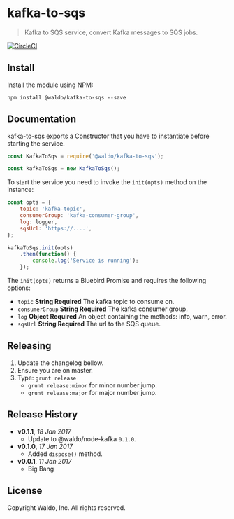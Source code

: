 # kafka-to-sqs

> Kafka to SQS service, convert Kafka messages to SQS jobs.

[![CircleCI](https://circleci.com/gh/waldophotos/node-kafka-to-sqs.svg?style=svg&circle-token=fa0cd4e293286b9953fd84482a925e360cb42845)](https://circleci.com/gh/waldophotos/node-kafka-to-sqs)

## Install

Install the module using NPM:

```
npm install @waldo/kafka-to-sqs --save
```

## Documentation

kafka-to-sqs exports a Constructor that you have to instantiate before starting the service.

```js
const KafkaToSqs = require('@waldo/kafka-to-sqs');

const kafkaToSqs = new KafkaToSqs();
```

To start the service you need to invoke the `init(opts)` method on the instance:

```js
const opts = {
    topic: 'kafka-topic',
    consumerGroup: 'kafka-consumer-group',
    log: logger,
    sqsUrl: 'https://....',
};

kafkaToSqs.init(opts)
    .then(function() {
        console.log('Service is running');
    });
```

The `init(opts)` returns a Bluebird Promise and requires the following options:

* `topic` **String Required** The kafka topic to consume on.
* `consumerGroup` **String Required** The kafka consumer group.
* `log` **Object Required** An object containing the methods: info, warn, error.
* `sqsUrl` **String Required** The url to the SQS queue.


## Releasing

1. Update the changelog bellow.
1. Ensure you are on master.
1. Type: `grunt release`
    * `grunt release:minor` for minor number jump.
    * `grunt release:major` for major number jump.

## Release History

- **v0.1.1**, *18 Jan 2017*
    - Update to @waldo/node-kafka `0.1.0`.
- **v0.1.0**, *17 Jan 2017*
    - Added `dispose()` method.
- **v0.0.1**, *11 Jan 2017*
    - Big Bang

## License

Copyright Waldo, Inc. All rights reserved.
